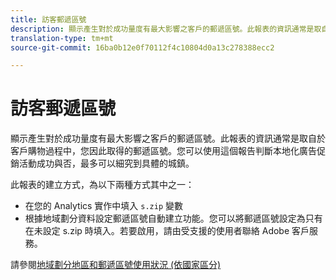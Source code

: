 ```yaml
---
title: 訪客郵遞區號
description: 顯示產生對於成功量度有最大影響之客戶的郵遞區號。此報表的資訊通常是取自於客戶購物過程中，您因此取得的郵遞區號。您可以使用這個報告判斷本地化廣告促銷活動成功與否，最多可以細究到具體的城鎮。
translation-type: tm+mt
source-git-commit: 16ba0b12e0f70112f4c10804d0a13c278388ecc2

---
```



# 訪客郵遞區號

顯示產生對於成功量度有最大影響之客戶的郵遞區號。此報表的資訊通常是取自於客戶購物過程中，您因此取得的郵遞區號。您可以使用這個報告判斷本地化廣告促銷活動成功與否，最多可以細究到具體的城鎮。

此報表的建立方式，為以下兩種方式其中之一：

* 在您的 Analytics 實作中填入 `s.zip` 變數
* 根據地域劃分資料設定郵遞區號自動建立功能。您可以將郵遞區號設定為只有在未設定 s.zip 時填入。若要啟用，請由受支援的使用者聯絡 Adobe 客戶服務。

請參閱[地域劃分地區和郵遞區號使用狀況 (依國家區分)](reports-geosegmentation-reference.md)
